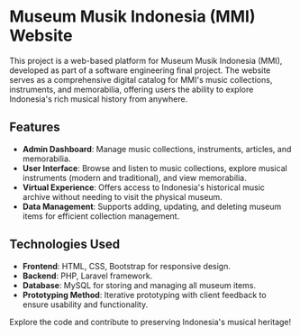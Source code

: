 # Museum Musik Indonesia (MMI) Website

This project is a web-based platform for Museum Musik Indonesia (MMI), developed as part of a software engineering final project. The website serves as a comprehensive digital catalog for MMI's music collections, instruments, and memorabilia, offering users the ability to explore Indonesia's rich musical history from anywhere.

## Features
- **Admin Dashboard**: Manage music collections, instruments, articles, and memorabilia.
- **User Interface**: Browse and listen to music collections, explore musical instruments (modern and traditional), and view memorabilia.
- **Virtual Experience**: Offers access to Indonesia's historical music archive without needing to visit the physical museum.
- **Data Management**: Supports adding, updating, and deleting museum items for efficient collection management.

## Technologies Used
- **Frontend**: HTML, CSS, Bootstrap for responsive design.
- **Backend**: PHP, Laravel framework.
- **Database**: MySQL for storing and managing all museum items.
- **Prototyping Method**: Iterative prototyping with client feedback to ensure usability and functionality.

Explore the code and contribute to preserving Indonesia's musical heritage!
